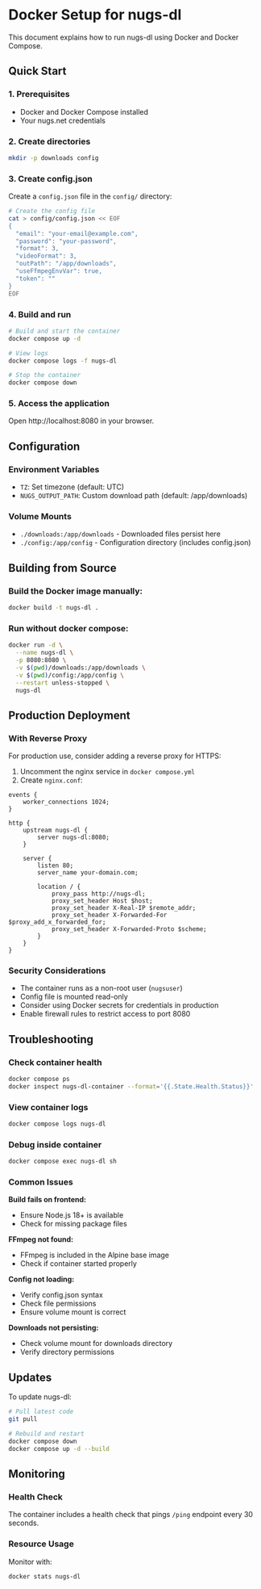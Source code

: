 # Docker Setup for nugs-dl

This document explains how to run nugs-dl using Docker and Docker Compose.

## Quick Start

### 1. Prerequisites
- Docker and Docker Compose installed
- Your nugs.net credentials

### 2. Create directories
```bash
mkdir -p downloads config
```

### 3. Create config.json
Create a `config.json` file in the `config/` directory:
```bash
# Create the config file
cat > config/config.json << EOF
{
  "email": "your-email@example.com",
  "password": "your-password",
  "format": 3,
  "videoFormat": 3,
  "outPath": "/app/downloads",
  "useFfmpegEnvVar": true,
  "token": ""
}
EOF
```

### 4. Build and run
```bash
# Build and start the container
docker compose up -d

# View logs
docker compose logs -f nugs-dl

# Stop the container
docker compose down
```

### 5. Access the application
Open http://localhost:8080 in your browser.

## Configuration

### Environment Variables
- `TZ`: Set timezone (default: UTC)
- `NUGS_OUTPUT_PATH`: Custom download path (default: /app/downloads)

### Volume Mounts
- `./downloads:/app/downloads` - Downloaded files persist here
- `./config:/app/config` - Configuration directory (includes config.json)

## Building from Source

### Build the Docker image manually:
```bash
docker build -t nugs-dl .
```

### Run without docker compose:
```bash
docker run -d \
  --name nugs-dl \
  -p 8080:8080 \
  -v $(pwd)/downloads:/app/downloads \
  -v $(pwd)/config:/app/config \
  --restart unless-stopped \
  nugs-dl
```

## Production Deployment

### With Reverse Proxy
For production use, consider adding a reverse proxy for HTTPS:

1. Uncomment the nginx service in `docker compose.yml`
2. Create `nginx.conf`:
```nginx
events {
    worker_connections 1024;
}

http {
    upstream nugs-dl {
        server nugs-dl:8080;
    }
    
    server {
        listen 80;
        server_name your-domain.com;
        
        location / {
            proxy_pass http://nugs-dl;
            proxy_set_header Host $host;
            proxy_set_header X-Real-IP $remote_addr;
            proxy_set_header X-Forwarded-For $proxy_add_x_forwarded_for;
            proxy_set_header X-Forwarded-Proto $scheme;
        }
    }
}
```

### Security Considerations
- The container runs as a non-root user (`nugsuser`)
- Config file is mounted read-only
- Consider using Docker secrets for credentials in production
- Enable firewall rules to restrict access to port 8080

## Troubleshooting

### Check container health
```bash
docker compose ps
docker inspect nugs-dl-container --format='{{.State.Health.Status}}'
```

### View container logs
```bash
docker compose logs nugs-dl
```

### Debug inside container
```bash
docker compose exec nugs-dl sh
```

### Common Issues

**Build fails on frontend:**
- Ensure Node.js 18+ is available
- Check for missing package files

**FFmpeg not found:**
- FFmpeg is included in the Alpine base image
- Check if container started properly

**Config not loading:**
- Verify config.json syntax
- Check file permissions
- Ensure volume mount is correct

**Downloads not persisting:**
- Check volume mount for downloads directory
- Verify directory permissions

## Updates

To update nugs-dl:
```bash
# Pull latest code
git pull

# Rebuild and restart
docker compose down
docker compose up -d --build
```

## Monitoring

### Health Check
The container includes a health check that pings `/ping` endpoint every 30 seconds.

### Resource Usage
Monitor with:
```bash
docker stats nugs-dl
``` 